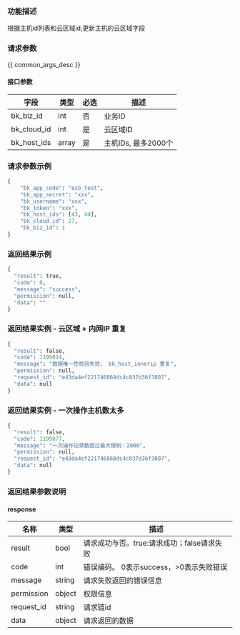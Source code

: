 ### 功能描述

根据主机id列表和云区域id,更新主机的云区域字段

### 请求参数

{{ common_args_desc }}

#### 接口参数

| 字段                 |  类型      | 必选	   |  描述                 |
|----------------------|------------|--------|-----------------------|
| bk_biz_id            | int  | 否   | 业务ID |
| bk_cloud_id         | int  | 是   | 云区域ID |
| bk_host_ids         | array  | 是   | 主机IDs, 最多2000个 |


### 请求参数示例

```python
{
    "bk_app_code": "esb_test",
    "bk_app_secret": "xxx",
    "bk_username": "xxx",
    "bk_token": "xxx",
    "bk_host_ids": [43, 44], 
    "bk_cloud_id": 27,
    "bk_biz_id": 1
}
```

### 返回结果示例

```python
{
  "result": true,
  "code": 0,
  "message": "success",
  "permission": null,
  "data": ""
}
```

### 返回结果实例 - 云区域 + 内网IP 重复

```python
{
  "result": false,
  "code": 1199014,
  "message": "数据唯一性校验失败， bk_host_innerip 重复",
  "permission": null,
  "request_id": "e43da4ef221746868dc4c837d36f3807",
  "data": null
}
```

### 返回结果实例 - 一次操作主机数太多
```python
{
  "result": false,
  "code": 1199077,
  "message": "一次操作记录数超过最大限制：2000",
  "permission": null,
  "request_id": "e43da4ef221746868dc4c837d36f3807",
  "data": null
}
```

### 返回结果参数说明

#### response

| 名称    | 类型   | 描述                                    |
| ------- | ------ | ------------------------------------- |
| result  | bool   | 请求成功与否。true:请求成功；false请求失败 |
| code    | int    | 错误编码。 0表示success，>0表示失败错误   |
| message | string | 请求失败返回的错误信息                   |
| permission    | object | 权限信息    |
| request_id    | string | 请求链id    |
| data    | object | 请求返回的数据                          |
